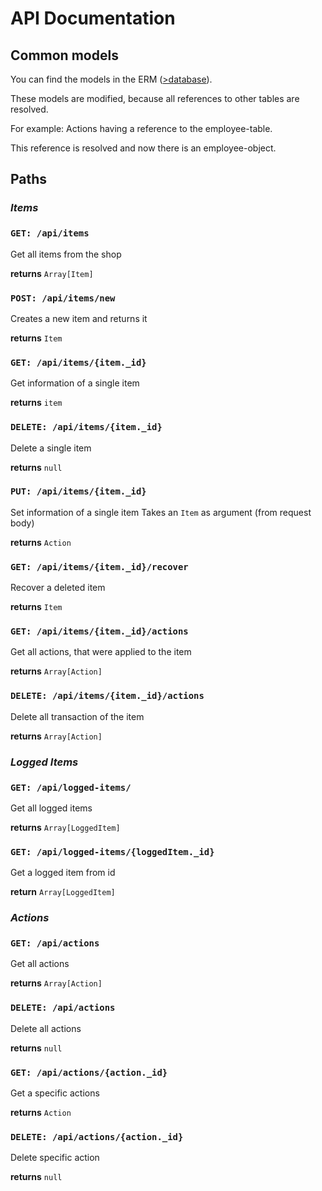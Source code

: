 # API Documentation

## Common models

You can find the models in the ERM ([>database](./database.md)).

These models are modified, because all references to other tables are resolved.

For example:  Actions having a reference to the employee-table.

This reference is resolved and now there is an employee-object.

## Paths

### *Items*

### `GET: /api/items`

Get all items from the shop

**returns** `Array[Item]`

### `POST: /api/items/new`

Creates a new item and returns it

**returns** `Item`

### `GET: /api/items/{item._id}`

Get information of a single item

**returns** `item`

### `DELETE: /api/items/{item._id}`

Delete a single item

**returns** `null`

### `PUT: /api/items/{item._id}`

Set information of a single item
Takes an `Item` as argument (from request body)

**returns** `Action`

### `GET: /api/items/{item._id}/recover`

Recover a deleted item

**returns** `Item`

### `GET: /api/items/{item._id}/actions`

Get all actions, that were applied to the item

**returns** `Array[Action]`

### `DELETE: /api/items/{item._id}/actions`

Delete all transaction of the item

**returns** `Array[Action]`

### *Logged Items*

### `GET: /api/logged-items/`

Get all logged items

**returns** `Array[LoggedItem]`

### `GET: /api/logged-items/{loggedItem._id}`

Get a logged item from id

**return** `Array[LoggedItem]`

### *Actions*

### `GET: /api/actions`

Get all actions

**returns** `Array[Action]`

### `DELETE: /api/actions`

Delete all actions

**returns** `null`

### `GET: /api/actions/{action._id}`

Get a specific actions

**returns** `Action`

### `DELETE: /api/actions/{action._id}`

Delete specific action

**returns** `null`
